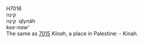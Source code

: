 <body>
  <p>H7016<br>  קינה  <br> קִינָה  ‎  qı̂ynâh  <br><i>kee-naw‘ </i><br>The same as <a href="h7015.htm">7015</a>  <i>Kinah</i>, a place in Palestine: - Kinah.<br></p>
 </body>